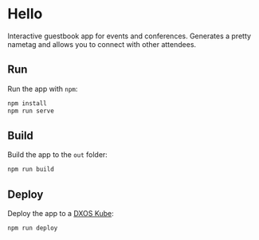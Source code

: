 # Hello

Interactive guestbook app for events and conferences. Generates a pretty nametag and allows you to connect with other attendees.

## Run

Run the app with `npm`:

```bash
npm install
npm run serve
```

## Build

Build the app to the `out` folder:

```bash
npm run build
```

## Deploy

Deploy the app to a [DXOS Kube](https://docs.dxos.org/guide/kube):

```bash
npm run deploy
```
